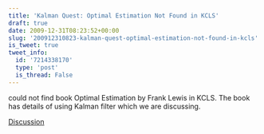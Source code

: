 ```yaml
---
title: 'Kalman Quest: Optimal Estimation Not Found in KCLS'
draft: true
date: 2009-12-31T08:23:52+00:00
slug: '200912310823-kalman-quest-optimal-estimation-not-found-in-kcls'
is_tweet: true
tweet_info:
  id: '7214338170'
  type: 'post'
  is_thread: False
---
```




could not find book Optimal Estimation by Frank Lewis in KCLS. The book has details of using Kalman filter which we are discussing.

[Discussion](https://x.com/sytelus/status/7214338170)
